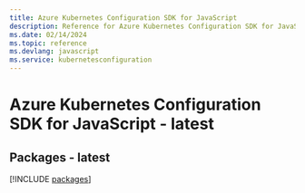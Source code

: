 ```yaml
---
title: Azure Kubernetes Configuration SDK for JavaScript
description: Reference for Azure Kubernetes Configuration SDK for JavaScript
ms.date: 02/14/2024
ms.topic: reference
ms.devlang: javascript
ms.service: kubernetesconfiguration
---
```

# Azure Kubernetes Configuration SDK for JavaScript - latest
## Packages - latest
[!INCLUDE [packages](kubernetes-configuration-index.md)]